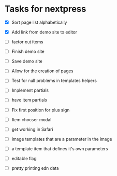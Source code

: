 # Tasks for nextpress
- [X] Sort page list alphabetically
- [X] Add link from demo site to editor
- [ ] factor out items
- [ ] Finish demo site
- [ ] Save demo site
- [ ] Allow for the creation of pages

- [ ] Test for null problems in templates helpers
- [ ] Implement partials
- [ ] have item partials
- [ ] Fix first position for plus sign
- [ ] Item chooser modal
- [ ] get working in Safari
- [ ] image templates that are a parameter in the image
- [ ] a template item that defines it's own parameters
- [ ] editable flag
- [ ] pretty printing edn data

